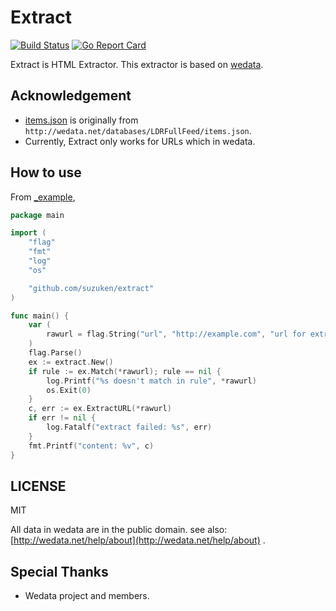 # Extract

[![Build Status](https://travis-ci.org/suzuken/extract.svg?branch=master)](https://travis-ci.org/suzuken/extract)
[![Go Report Card](https://goreportcard.com/badge/github.com/suzuken/extract)](https://goreportcard.com/report/github.com/suzuken/extract)

Extract is HTML Extractor. This extractor is based on [wedata](http://wedata.net/).

## Acknowledgement

* [items.json]() is originally from `http://wedata.net/databases/LDRFullFeed/items.json`.
* Currently, Extract only works for URLs which in wedata.

## How to use

From [_example](_example),

```go
package main

import (
	"flag"
	"fmt"
	"log"
	"os"

	"github.com/suzuken/extract"
)

func main() {
	var (
		rawurl = flag.String("url", "http://example.com", "url for extract")
	)
	flag.Parse()
	ex := extract.New()
	if rule := ex.Match(*rawurl); rule == nil {
		log.Printf("%s doesn't match in rule", *rawurl)
		os.Exit(0)
	}
	c, err := ex.ExtractURL(*rawurl)
	if err != nil {
		log.Fatalf("extract failed: %s", err)
	}
	fmt.Printf("content: %v", c)
}
```

## LICENSE

MIT

All data in wedata are in the public domain. see also: [http://wedata.net/help/about](http://wedata.net/help/about) .

## Special Thanks

* Wedata project and members.
